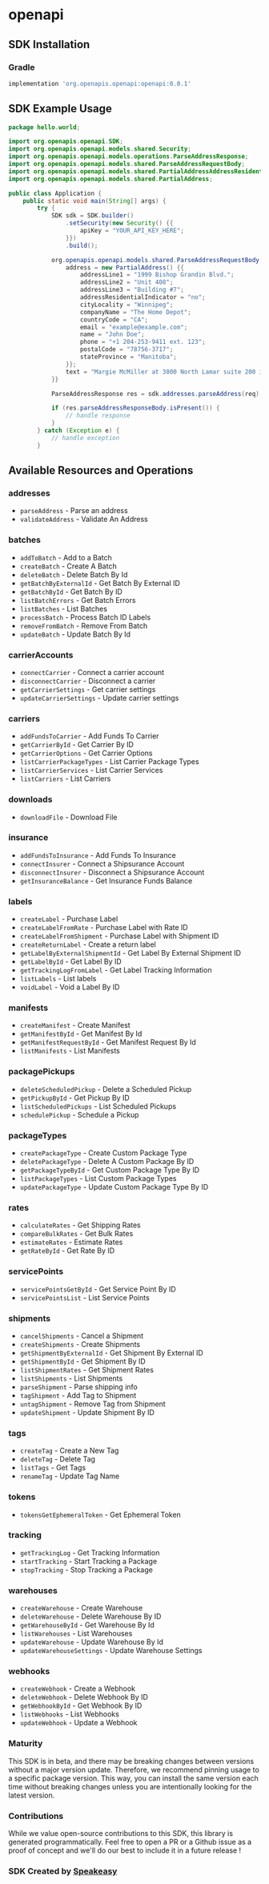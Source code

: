 # openapi

<!-- Start SDK Installation -->
## SDK Installation

### Gradle

```groovy
implementation 'org.openapis.openapi:openapi:0.0.1'
```
<!-- End SDK Installation -->

## SDK Example Usage
<!-- Start SDK Example Usage -->
```java
package hello.world;

import org.openapis.openapi.SDK;
import org.openapis.openapi.models.shared.Security;
import org.openapis.openapi.models.operations.ParseAddressResponse;
import org.openapis.openapi.models.shared.ParseAddressRequestBody;
import org.openapis.openapi.models.shared.PartialAddressAddressResidentialIndicatorEnum;
import org.openapis.openapi.models.shared.PartialAddress;

public class Application {
    public static void main(String[] args) {
        try {
            SDK sdk = SDK.builder()
                .setSecurity(new Security() {{
                    apiKey = "YOUR_API_KEY_HERE";
                }})
                .build();

            org.openapis.openapi.models.shared.ParseAddressRequestBody req = new ParseAddressRequestBody() {{
                address = new PartialAddress() {{
                    addressLine1 = "1999 Bishop Grandin Blvd.";
                    addressLine2 = "Unit 408";
                    addressLine3 = "Building #7";
                    addressResidentialIndicator = "no";
                    cityLocality = "Winnipeg";
                    companyName = "The Home Depot";
                    countryCode = "CA";
                    email = "example@example.com";
                    name = "John Doe";
                    phone = "+1 204-253-9411 ext. 123";
                    postalCode = "78756-3717";
                    stateProvince = "Manitoba";
                }};
                text = "Margie McMiller at 3800 North Lamar suite 200 in austin, tx.  The zip code there is 78652.";
            }}            

            ParseAddressResponse res = sdk.addresses.parseAddress(req);

            if (res.parseAddressResponseBody.isPresent()) {
                // handle response
            }
        } catch (Exception e) {
            // handle exception
        }
```
<!-- End SDK Example Usage -->

<!-- Start SDK Available Operations -->
## Available Resources and Operations


### addresses

* `parseAddress` - Parse an address
* `validateAddress` - Validate An Address

### batches

* `addToBatch` - Add to a Batch
* `createBatch` - Create A Batch
* `deleteBatch` - Delete Batch By Id
* `getBatchByExternalId` - Get Batch By External ID
* `getBatchById` - Get Batch By ID
* `listBatchErrors` - Get Batch Errors
* `listBatches` - List Batches
* `processBatch` - Process Batch ID Labels
* `removeFromBatch` - Remove From Batch
* `updateBatch` - Update Batch By Id

### carrierAccounts

* `connectCarrier` - Connect a carrier account
* `disconnectCarrier` - Disconnect a carrier
* `getCarrierSettings` - Get carrier settings
* `updateCarrierSettings` - Update carrier settings

### carriers

* `addFundsToCarrier` - Add Funds To Carrier
* `getCarrierById` - Get Carrier By ID
* `getCarrierOptions` - Get Carrier Options
* `listCarrierPackageTypes` - List Carrier Package Types
* `listCarrierServices` - List Carrier Services
* `listCarriers` - List Carriers

### downloads

* `downloadFile` - Download File

### insurance

* `addFundsToInsurance` - Add Funds To Insurance
* `connectInsurer` - Connect a Shipsurance Account
* `disconnectInsurer` - Disconnect a Shipsurance Account
* `getInsuranceBalance` - Get Insurance Funds Balance

### labels

* `createLabel` - Purchase Label
* `createLabelFromRate` - Purchase Label with Rate ID
* `createLabelFromShipment` - Purchase Label with Shipment ID
* `createReturnLabel` - Create a return label
* `getLabelByExternalShipmentId` - Get Label By External Shipment ID
* `getLabelById` - Get Label By ID
* `getTrackingLogFromLabel` - Get Label Tracking Information
* `listLabels` - List labels
* `voidLabel` - Void a Label By ID

### manifests

* `createManifest` - Create Manifest
* `getManifestById` - Get Manifest By Id
* `getManifestRequestById` - Get Manifest Request By Id
* `listManifests` - List Manifests

### packagePickups

* `deleteScheduledPickup` - Delete a Scheduled Pickup
* `getPickupById` - Get Pickup By ID
* `listScheduledPickups` - List Scheduled Pickups
* `schedulePickup` - Schedule a Pickup

### packageTypes

* `createPackageType` - Create Custom Package Type
* `deletePackageType` - Delete A Custom Package By ID
* `getPackageTypeById` - Get Custom Package Type By ID
* `listPackageTypes` - List Custom Package Types
* `updatePackageType` - Update Custom Package Type By ID

### rates

* `calculateRates` - Get Shipping Rates
* `compareBulkRates` - Get Bulk Rates
* `estimateRates` - Estimate Rates
* `getRateById` - Get Rate By ID

### servicePoints

* `servicePointsGetById` - Get Service Point By ID
* `servicePointsList` - List Service Points

### shipments

* `cancelShipments` - Cancel a Shipment
* `createShipments` - Create Shipments
* `getShipmentByExternalId` - Get Shipment By External ID
* `getShipmentById` - Get Shipment By ID
* `listShipmentRates` - Get Shipment Rates
* `listShipments` - List Shipments
* `parseShipment` - Parse shipping info
* `tagShipment` - Add Tag to Shipment
* `untagShipment` - Remove Tag from Shipment
* `updateShipment` - Update Shipment By ID

### tags

* `createTag` - Create a New Tag
* `deleteTag` - Delete Tag
* `listTags` - Get Tags
* `renameTag` - Update Tag Name

### tokens

* `tokensGetEphemeralToken` - Get Ephemeral Token

### tracking

* `getTrackingLog` - Get Tracking Information
* `startTracking` - Start Tracking a Package
* `stopTracking` - Stop Tracking a Package

### warehouses

* `createWarehouse` - Create Warehouse
* `deleteWarehouse` - Delete Warehouse By ID
* `getWarehouseById` - Get Warehouse By Id
* `listWarehouses` - List Warehouses
* `updateWarehouse` - Update Warehouse By Id
* `updateWarehouseSettings` - Update Warehouse Settings

### webhooks

* `createWebhook` - Create a Webhook
* `deleteWebhook` - Delete Webhook By ID
* `getWebhookById` - Get Webhook By ID
* `listWebhooks` - List Webhooks
* `updateWebhook` - Update a Webhook
<!-- End SDK Available Operations -->

### Maturity

This SDK is in beta, and there may be breaking changes between versions without a major version update. Therefore, we recommend pinning usage 
to a specific package version. This way, you can install the same version each time without breaking changes unless you are intentionally 
looking for the latest version.

### Contributions

While we value open-source contributions to this SDK, this library is generated programmatically. 
Feel free to open a PR or a Github issue as a proof of concept and we'll do our best to include it in a future release !

### SDK Created by [Speakeasy](https://docs.speakeasyapi.dev/docs/using-speakeasy/client-sdks)
